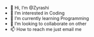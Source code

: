 - 👋 Hi, I’m @Zyrashi
- 👀 I’m interested in Coding
- 🌱 I’m currently learning Programming
- 💞️ I’m looking to collaborate on other
- 📫 How to reach me just email me

<!---
Zyrashi/Zyrashi is a ✨ special ✨ repository because its `README.md` (this file) appears on your GitHub profile.
You can click the Preview link to take a look at your changes.
--->

